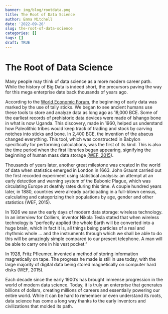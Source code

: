 ```yaml
---
banner: img/blog/rootdata.png
title: The Root of Data Science
author: Emma Mitchell
date: '2022-09-26'
slug: the-root-of-data-science
categories: []
tags: []
draft: TRUE
---
```


# The Root of Data Science


Many people may think of data science as a more modern career path. While the history of Big Data is indeed short, the precursors paving the way for this mega enterprise date back thousands of years ago.

According to the [World Economic Forum](https://www.weforum.org/agenda/2015/02/a-brief-history-of-big-data-everyone-should-read/), the beginning of early data was marked by the use of tally sticks. We began to see ancient humans use these tools to store and analyze data as long ago as 18,000 BCE. Some of the earliest records of prehistoric data devices were made of Ishango bone in what is now Uganda. This discovery, made in 1960, helped us understand how Paleolithic tribes would keep track of trading and stock by carving notches into sticks and bone. In 2,400 BCE, the invention of the abacus changed everything. This tool, which was constructed in Babylon specifically for performing calculations, was the first of its kind. This is also the time period when the first libraries began appearing, signifying the beginning of human mass data storage [(WEF, 2015](https://www.weforum.org/agenda/2015/02/a-brief-history-of-big-data-everyone-should-read/)). 

Thousands of years later, another great milestone was created in the world of data when statistics emerged in London in 1663. John Graunt carried out the first recorded experiment using statistical analysis: an attempt at an early detection and warning system of the Bubonic Plague, which was circulating Europe at deathly rates during this time. A couple hundred years later, in 1880, countries were already participating in a full-blown census, calculating and categorizing their populations by age, gender and other statistics (WEF, 2015). 

In 1926 we saw the early days of modern data storage: wireless technology. In an interview for Colliers, inventor Nikola Tesla stated that when wireless technology is “perfectly applied the whole Earth will be converted into a huge brain, which in fact it is, all things being particles of a real and rhythmic whole … and the instruments through which we shall be able to do this will be amazingly simple compared to our present telephone. A man will be able to carry one in his vest pocket.” 

In 1928, Fritz Pfleumer, invented a method of storing information magnetically on tape. The progress he made is still in use today, with the large majority of digital data being stored magnetically on computer hard disks (WEF, 2015). 

Each decade since the early 1900’s has brought immense progression in the world of modern data science. Today, it is truly an enterprise that generates billions of dollars, creating millions of careers and essentially powering our entire world. While it can be hard to remember or even understand its roots, data science has come a long way thanks to the early inventors and civilizations that molded its path.

